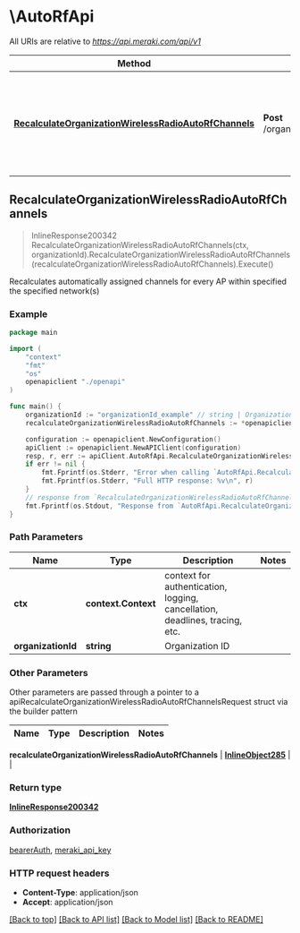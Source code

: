 # \AutoRfApi

All URIs are relative to *https://api.meraki.com/api/v1*

Method | HTTP request | Description
------------- | ------------- | -------------
[**RecalculateOrganizationWirelessRadioAutoRfChannels**](AutoRfApi.md#RecalculateOrganizationWirelessRadioAutoRfChannels) | **Post** /organizations/{organizationId}/wireless/radio/autoRf/channels/recalculate | Recalculates automatically assigned channels for every AP within specified the specified network(s)



## RecalculateOrganizationWirelessRadioAutoRfChannels

> InlineResponse200342 RecalculateOrganizationWirelessRadioAutoRfChannels(ctx, organizationId).RecalculateOrganizationWirelessRadioAutoRfChannels(recalculateOrganizationWirelessRadioAutoRfChannels).Execute()

Recalculates automatically assigned channels for every AP within specified the specified network(s)



### Example

```go
package main

import (
    "context"
    "fmt"
    "os"
    openapiclient "./openapi"
)

func main() {
    organizationId := "organizationId_example" // string | Organization ID
    recalculateOrganizationWirelessRadioAutoRfChannels := *openapiclient.NewInlineObject285([]string{"NetworkIds_example"}) // InlineObject285 | 

    configuration := openapiclient.NewConfiguration()
    apiClient := openapiclient.NewAPIClient(configuration)
    resp, r, err := apiClient.AutoRfApi.RecalculateOrganizationWirelessRadioAutoRfChannels(context.Background(), organizationId).RecalculateOrganizationWirelessRadioAutoRfChannels(recalculateOrganizationWirelessRadioAutoRfChannels).Execute()
    if err != nil {
        fmt.Fprintf(os.Stderr, "Error when calling `AutoRfApi.RecalculateOrganizationWirelessRadioAutoRfChannels``: %v\n", err)
        fmt.Fprintf(os.Stderr, "Full HTTP response: %v\n", r)
    }
    // response from `RecalculateOrganizationWirelessRadioAutoRfChannels`: InlineResponse200342
    fmt.Fprintf(os.Stdout, "Response from `AutoRfApi.RecalculateOrganizationWirelessRadioAutoRfChannels`: %v\n", resp)
}
```

### Path Parameters


Name | Type | Description  | Notes
------------- | ------------- | ------------- | -------------
**ctx** | **context.Context** | context for authentication, logging, cancellation, deadlines, tracing, etc.
**organizationId** | **string** | Organization ID | 

### Other Parameters

Other parameters are passed through a pointer to a apiRecalculateOrganizationWirelessRadioAutoRfChannelsRequest struct via the builder pattern


Name | Type | Description  | Notes
------------- | ------------- | ------------- | -------------

 **recalculateOrganizationWirelessRadioAutoRfChannels** | [**InlineObject285**](InlineObject285.md) |  | 

### Return type

[**InlineResponse200342**](InlineResponse200342.md)

### Authorization

[bearerAuth](../README.md#bearerAuth), [meraki_api_key](../README.md#meraki_api_key)

### HTTP request headers

- **Content-Type**: application/json
- **Accept**: application/json

[[Back to top]](#) [[Back to API list]](../README.md#documentation-for-api-endpoints)
[[Back to Model list]](../README.md#documentation-for-models)
[[Back to README]](../README.md)

